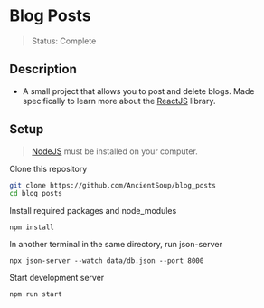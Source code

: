 # Blog Posts
> Status: Complete

## Description
* A small project that allows you to post and delete blogs. Made specifically to learn more about the [ReactJS](https://reactjs.org) library.

## Setup
> [NodeJS](https://nodejs.org) must be installed on your computer.

Clone this repository
```bash
git clone https://github.com/AncientSoup/blog_posts
cd blog_posts
```
Install required packages and node_modules
```
npm install
```
In another terminal in the same directory, run json-server
```
npx json-server --watch data/db.json --port 8000
```
Start development server
```
npm run start
```

